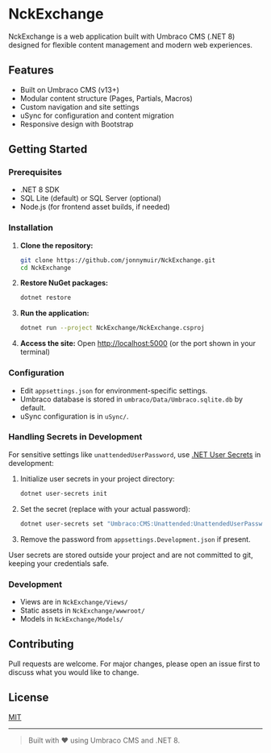 # NckExchange

NckExchange is a web application built with Umbraco CMS (.NET 8) designed for flexible content management and modern web experiences.

## Features
- Built on Umbraco CMS (v13+)
- Modular content structure (Pages, Partials, Macros)
- Custom navigation and site settings
- uSync for configuration and content migration
- Responsive design with Bootstrap

## Getting Started

### Prerequisites
- .NET 8 SDK
- SQL Lite (default) or SQL Server (optional)
- Node.js (for frontend asset builds, if needed)

### Installation
1. **Clone the repository:**
   ```sh
   git clone https://github.com/jonnymuir/NckExchange.git
   cd NckExchange
   ```
2. **Restore NuGet packages:**
   ```sh
   dotnet restore
   ```
3. **Run the application:**
   ```sh
   dotnet run --project NckExchange/NckExchange.csproj
   ```
4. **Access the site:**
   Open [http://localhost:5000](http://localhost:5000) (or the port shown in your terminal)

### Configuration
- Edit `appsettings.json` for environment-specific settings.
- Umbraco database is stored in `umbraco/Data/Umbraco.sqlite.db` by default.
- uSync configuration is in `uSync/`.

### Handling Secrets in Development
For sensitive settings like `unattendedUserPassword`, use [.NET User Secrets](https://learn.microsoft.com/en-us/aspnet/core/security/app-secrets) in development:

1. Initialize user secrets in your project directory:
   ```sh
   dotnet user-secrets init
   ```
2. Set the secret (replace with your actual password):
   ```sh
   dotnet user-secrets set "Umbraco:CMS:Unattended:UnattendedUserPassword" "yourStrongPassword"
   ```
3. Remove the password from `appsettings.Development.json` if present.

User secrets are stored outside your project and are not committed to git, keeping your credentials safe.

### Development
- Views are in `NckExchange/Views/`
- Static assets in `NckExchange/wwwroot/`
- Models in `NckExchange/Models/`

## Contributing
Pull requests are welcome. For major changes, please open an issue first to discuss what you would like to change.

## License
[MIT](LICENSE)

---

> Built with ❤️ using Umbraco CMS and .NET 8. 
